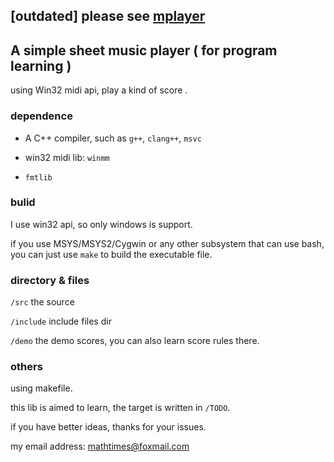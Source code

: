 ## [outdated]  please see [mplayer](https://github.com/acd407/mplayer)
## A simple sheet music player ( for program learning )

using Win32 midi api, play a kind of score .

### dependence

- A C++ compiler, such as `g++`, `clang++`, `msvc`

- win32 midi lib: `winmm`

- `fmtlib`

### bulid

I use win32 api, so only windows is support.

if you use MSYS/MSYS2/Cygwin or any other subsystem that can use bash, <br>
you can just use `make` to build the executable file.

### directory & files

`/src` the source

`/include` include files dir

`/demo` the demo scores, you can also learn score rules there.

### others

using makefile.

this lib is aimed to learn, the target is written in `/TODO`.

if you have better ideas, thanks for your issues.

my email address: mathtimes@foxmail.com




